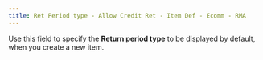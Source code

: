 ```yaml
---
title: Ret Period type - Allow Credit Ret - Item Def - Ecomm - RMA
---
```



Use this field to specify the **Return 
 period type** to be displayed by default, when you create a new item.

